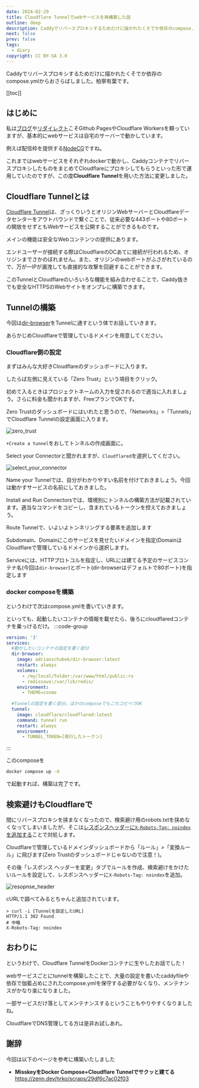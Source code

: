 ```yaml
---
date: 2024-02-29
title: Cloudflare Tunnelでwebサービスを再構築した話
outline: deep
description: Caddyでリバースプロキシするためだけに描かれたくそでか依存のcompose.ymlからおさらばしました
next: false
prev: false
tags:
  - diary
copyright: CC BY-SA 3.0 
---
```


Caddyでリバースプロキシするためだけに描かれたくそでか依存のcompose.ymlからおさらばしました。柏寧有葉です。

[[toc]]

## はじめに

私は[ブログ](/posts/vitepress-blog/)や[リダイレクト](/posts/cloudflare-workers/)こそGithub PagesやCloudflare Workersを頼っていますが、基本的にwebサービスは自宅のサーバーで動かしています。

例えば配信枠を提供する[NodeCG](https://www.nodecg.dev/ja/)ですね。

これまではwebサービスをそれぞれdockerで動かし、CaddyコンテナでリバースプロキシしたものをまとめてCloudflareにプロキシしてもらうといった形で運用していたのですが、この度**Cloudflare Tunnel**を用いた方法に変更しました。

## Cloudflare Tunnelとは

[Cloudflare Tunnel](https://www.cloudflare.com/ja-jp/products/tunnel/)は、ざっくりいうとオリジンWebサーバーとCloudflareデータセンターをアウトバウンドで繋ぐことで、従来必要な443ポートや80ポートの開放をせずともWebサービスを公開することができるものです。

メインの機能は安全なWebコンテンツの提供にあります。

エンドユーザーが接続する際はCloudflareのDCあてに接続が行われるため、オリジンまでさかのぼれません。また、オリジンのwebポートがふさがれているので、万が一IPが漏洩しても直接的な攻撃を回避することができます。

このTunnelとCloudflareのいろいろな機能を組み合わせることで、Caddy抜きでも安全なHTTPSのWebサイトをオンプレに構築できます。

## Tunnelの構築

今回は[dir-browser](https://dir.adriansoftware.de/)をTunnelに通すという体でお話していきます。

あらかじめCloudflareで管理しているドメインを用意してください。

### Cloudflare側の設定

まずはみんな大好きCloudflareのダッシュボードに入ります。

したらば左側に見えている「Zero Trust」という項目をクリック。

初めて入るときはプロジェクトネームの入力を促されるので適当に入れましょう。さらに料金も聞かれますが、FreeプランでOKです。

Zero Trustのダッシュボードにはいれたと思うので、「Networks」>「Tunnels」でCloudflare Tunnelの設定画面に入ります。

![zero_trust](/posts/2024/zero_trust.webp)

`+Create a tunnel`をおしてトンネルの作成画面に。

Select your Connectorと聞かれますが、`Cloudflared`を選択してください。

![select_your_connector](/posts/2024/select_your_connector.webp)

Name your Tunnelでは、自分がわかりやすい名前を付けておきましょう。今回は動かすサービスの名前にしておきました。

Install and Run Connectorsでは、環境別にトンネルの構築方法が記載されています。適当なコマンドをコピーし、含まれているトークンを控えておきましょう。

Route Tunnelで、いよいよトンネリングする要素を追加します

Subdomain、Domainにこのサービスを見せたいドメインを指定(DomainはCloudflareで管理しているドメインから選択します)。

Serviceには、HTTPプロトコルを指定し、URLには建てる予定のサービスコンテナ名(今回は`dir-browser`)とポート(dir-browserはデフォルトで80ポート)を指定します

### docker composeを構築

というわけで次はcompose.ymlを書いていきます。

といっても、起動したいコンテナの情報を載せたら、後ろにcloudflaredコンテナを乗っけるだけ。
:::code-group
```yml [compose.yml]
version: '3'
services:
  #動かしたいコンテナの設定を書く部分
  dir-browser:
    image: adrianschubek/dir-browser:latest
    restart: always
    volumes:
      - /my/local/folder:/var/www/html/public:ro
      - redissave:/var/lib/redis/
    environment: 
      - THEME=cosmo
  
  #Tunnelの設定を書く部分。ほかのcomposeでもこれコピペでOK
  tunnel:
    image: cloudflare/cloudflared:latest
    command: tunnel run
    restart: always
    environment:
      - TUNNEL_TOKEN=[発行したトークン]
```
:::

このcomposeを

```sh
docker compose up -d
```

で起動すれば、構築は完了です。

## 検索避けもCloudflareで

間にリバースプロキシを挟まなくなったので、検索避け用のrobots.txtを挟めなくなってしまいましたが、そこは[レスポンスヘッダーに`X-Robots-Tag: noindex`を追加する](https://developers.google.com/search/docs/crawling-indexing/block-indexing?hl=ja#http-response-header)ことで対処します。

Cloudflareで管理しているドメインダッシュボードから「ルール」>「変換ルール」に飛びます(Zero Trustのダッシュボードじゃないので注意！)。

その後「レスポンス ヘッダーを変更」タブでルールを作成、検索避けをかけたいルールを設定して、レスポンスヘッダーに`X-Robots-Tag: noindex`を追加。

![resopnse_header](/posts/2024/response_header.webp)

cURLで調べてみるとちゃんと追加されています。
```
> curl -i [Tunnelを設定したURL]
HTTP/1.1 302 Found
# 中略
X-Robots-Tag: noindex
```

## おわりに

というわけで、Cloudflare TunnelをDockerコンテナに生やしたお話でした！

webサービスごとにtunnelを構築したことで、大量の設定を書いたcaddyfileや依存で伽藍占めにされたcompose.ymlを保守する必要がなくなり、メンテナンスがかなり楽になりました。

一部サービスだけ落としてメンテナンスするということもやりやすくなりましたね。

CloudflareでDNS管理してる方は是非お試しあれ。

## 謝辞

今回は以下のページを参考に構築いたしました

- **MisskeyをDocker Compose+Cloudflare Tunnelでサクッと建てる**
  https://zenn.dev/hrko/scraps/29df6c7ac02f03
  